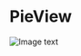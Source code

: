 # PieView

![Image text](https://raw.githubusercontent.com/smallmarker/PieView/master/img-folder/pieview%402x.png)


